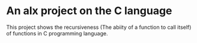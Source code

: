 # An alx project on the C language
This project shows the recursiveness (The abiity of a function to call itself) of functions in C programming language.
